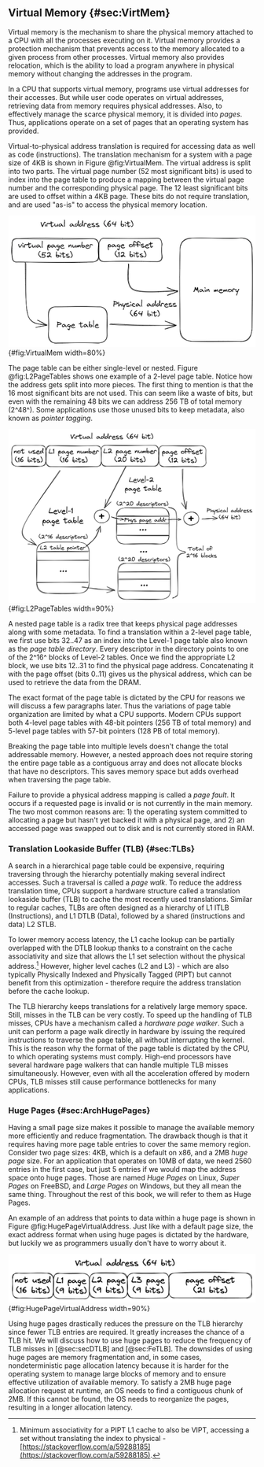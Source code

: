 ## Virtual Memory {#sec:VirtMem}

Virtual memory is the mechanism to share the physical memory attached to a CPU with all the processes executing on it. Virtual memory provides a protection mechanism that prevents access to the memory allocated to a given process from other processes. Virtual memory also provides relocation, which is the ability to load a program anywhere in physical memory without changing the addresses in the program. 

In a CPU that supports virtual memory, programs use virtual addresses for their accesses. But while user code operates on virtual addresses, retrieving data from memory requires physical addresses. Also, to effectively manage the scarce physical memory, it is divided into *pages*. Thus, applications operate on a set of pages that an operating system has provided.

Virtual-to-physical address translation is required for accessing data as well as code (instructions). The translation mechanism for a system with a page size of 4KB is shown in Figure @fig:VirtualMem. The virtual address is split into two parts. The virtual page number (52 most significant bits) is used to index into the page table to produce a mapping between the virtual page number and the corresponding physical page. The 12 least significant bits are used to offset within a 4KB page. These bits do not require translation, and are used "as-is" to access the physical memory location.

![Virtual-to-physical address translation for 4KB pages.](../../img/uarch/VirtualMem.png){#fig:VirtualMem width=80%}

The page table can be either single-level or nested. Figure @fig:L2PageTables shows one example of a 2-level page table. Notice how the address gets split into more pieces. The first thing to mention is that the 16 most significant bits are not used. This can seem like a waste of bits, but even with the remaining 48 bits we can address 256 TB of total memory (2^48^). Some applications use those unused bits to keep metadata, also known as *pointer tagging*.

![Example of a 2-level page table.](../../img/uarch/L2PageTables.png){#fig:L2PageTables width=90%}

A nested page table is a radix tree that keeps physical page addresses along with some metadata. To find a translation within a 2-level page table, we first use bits 32..47 as an index into the Level-1 page table also known as the *page table directory*. Every descriptor in the directory points to one of the 2^16^ blocks of Level-2 tables. Once we find the appropriate L2 block, we use bits 12..31 to find the physical page address. Concatenating it with the page offset (bits 0..11) gives us the physical address, which can be used to retrieve the data from the DRAM.

The exact format of the page table is dictated by the CPU for reasons we will discuss a few paragraphs later. Thus the variations of page table organization are limited by what a CPU supports. Modern CPUs support both 4-level page tables with 48-bit pointers (256 TB of total memory) and 5-level page tables with 57-bit pointers (128 PB of total memory).

Breaking the page table into multiple levels doesn't change the total addressable memory. However, a nested approach does not require storing the entire page table as a contiguous array and does not allocate blocks that have no descriptors. This saves memory space but adds overhead when traversing the page table.

Failure to provide a physical address mapping is called a *page fault*. It occurs if a requested page is invalid or is not currently in the main memory. The two most common reasons are: 1) the operating system committed to allocating a page but hasn't yet backed it with a physical page, and 2) an accessed page was swapped out to disk and is not currently stored in RAM.

### Translation Lookaside Buffer (TLB) {#sec:TLBs}

A search in a hierarchical page table could be expensive, requiring traversing through the hierarchy potentially making several indirect accesses. Such a traversal is called a *page walk*. To reduce the address translation time, CPUs support a hardware structure called a translation lookaside buffer (TLB) to cache the most recently used translations. Similar to regular caches, TLBs are often designed as a hierarchy of L1 ITLB (Instructions), and L1 DTLB (Data), followed by a shared (instructions and data) L2 STLB.

To lower memory access latency, the L1 cache lookup can be partially overlapped with the DTLB lookup thanks to a constraint on the cache associativity and size that allows the L1 set selection without the physical address.[^1] However, higher level caches (L2 and L3) - which are also typically Physically Indexed and Physically Tagged (PIPT) but cannot benefit from this optimization - therefore require the address translation before the cache lookup.

The TLB hierarchy keeps translations for a relatively large memory space. Still, misses in the TLB can be very costly. To speed up the handling of TLB misses, CPUs have a mechanism called a *hardware page walker*. Such a unit can perform a page walk directly in hardware by issuing the required instructions to traverse the page table, all without interrupting the kernel. This is the reason why the format of the page table is dictated by the CPU, to which operating systems must comply. High-end processors have several hardware page walkers that can handle multiple TLB misses simultaneously. However, even with all the acceleration offered by modern CPUs, TLB misses still cause performance bottlenecks for many applications.

### Huge Pages {#sec:ArchHugePages}

Having a small page size makes it possible to manage the available memory more efficiently and reduce fragmentation. The drawback though is that it requires having more page table entries to cover the same memory region. Consider two page sizes: 4KB, which is a default on x86, and a 2MB *huge page* size. For an application that operates on 10MB of data, we need 2560 entries in the first case, but just 5 entries if we would map the address space onto huge pages. Those are named *Huge Pages* on Linux, *Super Pages* on FreeBSD, and *Large Pages* on Windows, but they all mean the same thing. Throughout the rest of this book, we will refer to them as Huge Pages.

An example of an address that points to data within a huge page is shown in Figure @fig:HugePageVirtualAddress. Just like with a default page size, the exact address format when using huge pages is dictated by the hardware, but luckily we as programmers usually don't have to worry about it.

![Virtual address that points within a 2MB page.](../../img/uarch/HugePageVirtualAddress.png){#fig:HugePageVirtualAddress width=90%}

Using huge pages drastically reduces the pressure on the TLB hierarchy since fewer TLB entries are required. It greatly increases the chance of a TLB hit. We will discuss how to use huge pages to reduce the frequency of TLB misses in [@sec:secDTLB] and [@sec:FeTLB]. The downsides of using huge pages are memory fragmentation and, in some cases, nondeterministic page allocation latency because it is harder for the operating system to manage large blocks of memory and to ensure effective utilization of available memory. To satisfy a 2MB huge page allocation request at runtime, an OS needs to find a contiguous chunk of 2MB. If this cannot be found, the OS needs to reorganize the pages, resulting in a longer allocation latency.

[^1]: Minimum associativity for a PIPT L1 cache to also be VIPT, accessing a set without translating the index to physical - [https://stackoverflow.com/a/59288185](https://stackoverflow.com/a/59288185).
